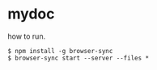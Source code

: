 mydoc
=====


how to run.

```
$ npm install -g browser-sync
$ browser-sync start --server --files *
```

